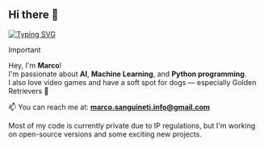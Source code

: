 ## Hi there 👋

[![Typing SVG](https://readme-typing-svg.demolab.com?font=IBM+Plex+Mono&weight=500&size=30&duration=6000&pause=1000&color=F7F7F7&width=435&lines=About+Me%3A)](https://git.io/typing-svg)

> [!IMPORTANT]  
> Hey, I'm **Marco**!  
> I'm passionate about **AI**, **Machine Learning**, and **Python programming**.  
> I also love video games and have a soft spot for dogs — especially Golden Retrievers 🐶  
>  
> 📫 You can reach me at: **marco.sanguineti.info@gmail.com**  
>  
> Most of my code is currently private due to IP regulations, but I'm working on open-source versions and some exciting new projects.
